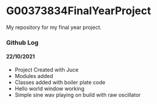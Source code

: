 # G00373834FinalYearProject
My repository for my final year project.


### Github Log
#### 22/10/2021
* Project Created with Juce
* Modules added
* Classes added with boiler plate code
* Hello world window working
* Simple sine wav playing on build with raw oscillator